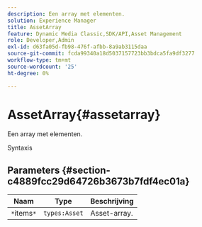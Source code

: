 ```yaml
---
description: Een array met elementen.
solution: Experience Manager
title: AssetArray
feature: Dynamic Media Classic,SDK/API,Asset Management
role: Developer,Admin
exl-id: d63fa05d-fb98-476f-afbb-8a9ab3115daa
source-git-commit: fcda99340a18d5037157723bb3bdca5fa9df3277
workflow-type: tm+mt
source-wordcount: '25'
ht-degree: 0%

---
```


# AssetArray{#assetarray}

Een array met elementen.

Syntaxis

## Parameters {#section-c4889fcc29d64726b3673b7fdf4ec01a}

| Naam | Type | Beschrijving |
|---|---|---|
| `*`items`*` | `types:Asset` | Asset-array. |
